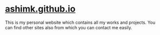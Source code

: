 # [ashimk.github.io](https://ashimk.github.io/)
This is my personal website which contains all my works and projects. You can find other sites also from which you can contact me easily.
